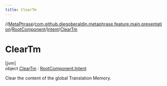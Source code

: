 ```yaml
---
title: ClearTm
---
```

//[MetaPhrase](../../../../../index.html)/[com.github.diegoberaldin.metaphrase.feature.main.presentation](../../../index.html)/[RootComponent](../../index.html)/[Intent](../index.html)/[ClearTm](index.html)



# ClearTm



[jvm]\
object [ClearTm](index.html) : [RootComponent.Intent](../index.html)

Clear the content of the global Translation Memory.


